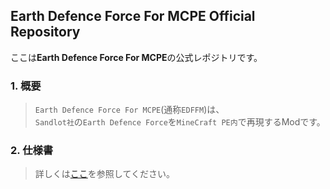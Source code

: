 ## Earth Defence Force For MCPE Official Repository
ここは**Earth Defence Force For MCPE**の公式レポジトリです。

### 1. 概要
> `Earth Defence Force For MCPE`(通称`EDFFM`)は、
> <br>
> `Sandlot社`の`Earth Defence Force`を`MineCraft PE内`で再現するModです。

### 2. 仕様書
> 詳しくは[ここ](https://github.com/GenbuHase/EDFFM/)を参照してください。
